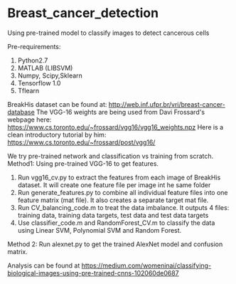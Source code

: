 # Breast_cancer_detection
Using pre-trained model to classify images to detect cancerous cells

Pre-requirements:
1. Python2.7
2. MATLAB (LIBSVM)
3. Numpy, Scipy,Sklearn
4. Tensorflow 1.0
5. Tflearn


BreakHis dataset can be found at: http://web.inf.ufpr.br/vri/breast-cancer-database
The VGG-16 weights are being used from Davi Frossard's webpage here: https://www.cs.toronto.edu/~frossard/vgg16/vgg16_weights.npz
Here is a clean introductory tutorial by him: https://www.cs.toronto.edu/~frossard/post/vgg16/

We try pre-trained network and classification vs training from scratch.
Method1: Using pre-trained VGG-16 to get features.
1. Run vgg16_cv.py to extract the features from each image of BreakHis dataset. It will create one feature file per image int he same folder
2. Run generate_features.py to combine all individual feature files into one feature matrix (mat file). It also creates a separate target mat file.
3. Run CV_balancing_code.m to treat the data imbalance. It outputs 4 files: training data, training data targets, test data and test data targets
4. Use classifier_code.m and RandomForest_CV.m to classify the data using Linear SVM, Polynomial SVM and Random Forest.

Method 2:
Run alexnet.py to get the trained AlexNet model and confusion matrix. 

Analysis can be found at https://medium.com/womeninai/classifying-biological-images-using-pre-trained-cnns-102060de0687
